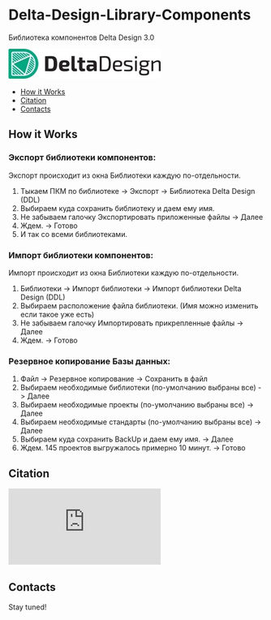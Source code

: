 # Delta-Design-Library-Components
Библиотека компонентов Delta Design 3.0

![Image alt](https://github.com/RungeKut/Delta-Design-Library-Components/raw/main/supplementary_files/Logo.jpg "general view")​

-  [How it Works](https://github.com/RungeKut/Delta-Design-Library-Components#how-it-works)
-  [Citation](https://github.com/RungeKut/Delta-Design-Library-Components#citation)
-  [Contacts](https://github.com/RungeKut/Delta-Design-Library-Components#contacts)

## How it Works
### Экспорт библиотеки компонентов:
   Экспорт происходит из окна Библиотеки каждую по-отдельности.
   1. Тыкаем ПКМ по библиотеке -> Экспорт -> Библиотека Delta Design (DDL)
   2. Выбираем куда сохранить библиотеку и даем ему имя.
   3. Не забываем галочку Экспортировать приложенные файлы -> Далее
   4. Ждем. -> Готово
   5. И так со всеми библиотеками.
### Импорт библиотеки компонентов:
   Импорт происходит из окна Библиотеки каждую по-отдельности.
   1. Библиотеки -> Импорт библиотеки -> Импорт библиотеки Delta Design (DDL)
   2. Выбираем расположение файла библиотеки. (Имя можно изменить если такое уже есть)
   3. Не забываем галочку Импортировать прикрепленные файлы -> Далее
   4. Ждем. -> Готово
### Резервное копирование Базы данных:
   1. Файл -> Резервное копирование -> Сохранить в файл
   2. Выбираем необходимые библиотеки (по-умолчанию выбраны все) -> Далее
   3. Выбираем необходимые проекты (по-умолчанию выбраны все) -> Далее
   4. Выбираем необходимые стандарты (по-умолчанию выбраны все) -> Далее
   5. Выбираем куда сохранить BackUp и даем ему имя. -> Далее
   6. Ждем. 145 проектов выгружалось примерно 10 минут. -> Готово
   
## Citation
![Стандарты IPC](https://github.com/RungeKut/Delta-Design-Library-Components/blob/main/supplementary_files/%D0%A1%D1%82%D0%B0%D0%BD%D0%B4%D0%B0%D1%80%D1%82%D1%8B%20IPC.pdf)​
## Contacts


Stay tuned!
